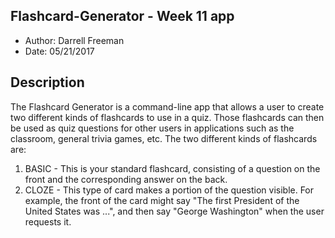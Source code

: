 ## Flashcard-Generator - Week 11 app
 - Author: Darrell Freeman
 - Date: 05/21/2017
 
## Description
The Flashcard Generator is a command-line app that allows a user to create two different kinds of flashcards to use in a quiz.  Those flashcards can then be used as quiz questions for other users in applications such as the classroom, general trivia games, etc.  The two different kinds of flashcards are:
1.  BASIC - This is your standard flashcard, consisting of a question on the front and the corresponding answer on the back.  
2.  CLOZE - This type of card makes a portion of the question visible.  For example, the front of the card might say "The first President of the United States was ...", and then say "George Washington" when the user requests it.  
